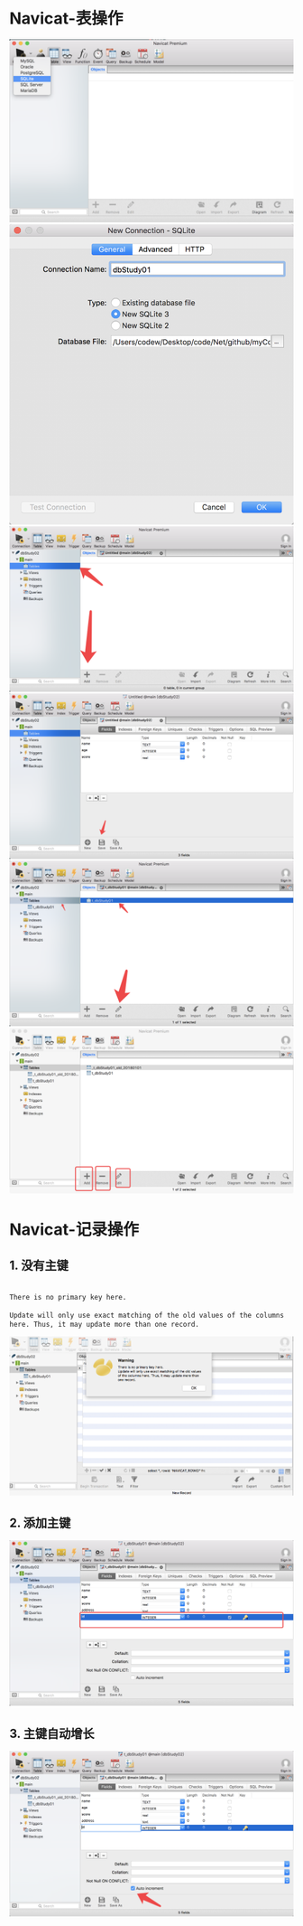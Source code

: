 # Navicat-表操作
![iosDB-0](image/iosDB-01.png)
![iosDB-0](image/iosDB-02.png)
![iosDB-0](image/iosDB-03.png)
![iosDB-0](image/iosDB-04.png)
![iosDB-0](image/iosDB-05.png)
![iosDB-0](image/iosDB-06.png)

# Navicat-记录操作

## 1. 没有主键
```

There is no primary key here. 

Update will only use exact matching of the old values of the columns here. Thus, it may update more than one record.

```
![iosDB-0](image/iosDB-07.png)

## 2. 添加主键

![iosDB-0](image/iosDB-08.png)

## 3. 主键自动增长

![iosDB-0](image/iosDB-09.png)
